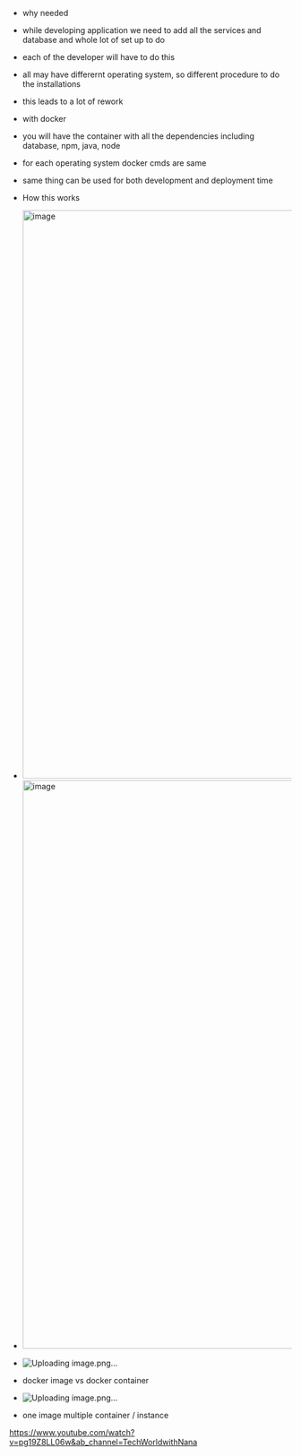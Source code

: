 * why needed
* while developing application we need to add all the services and database and whole lot of set up to do
* each of the developer will have to do this
* all may have differernt operating system, so different procedure to do the installations
* this leads to a lot of rework

* with docker
* you will have the container with all the dependencies including database, npm, java, node
* for each operating system docker cmds are same
* same thing can be used for both development and deployment time

* How this works
* <img width="1015" alt="image" src="https://github.com/sharayu134/Notes/assets/43854821/a21a191f-42ff-498d-b09b-45e9315bd65a">
*  <img width="1015" alt="image" src="https://github.com/sharayu134/Notes/assets/43854821/a574f451-7ecb-486a-81d8-edd509c409ed">
*  ![Uploading image.png…]()


* docker image vs docker container
* ![Uploading image.png…]()
* one image multiple container / instance




https://www.youtube.com/watch?v=pg19Z8LL06w&ab_channel=TechWorldwithNana
